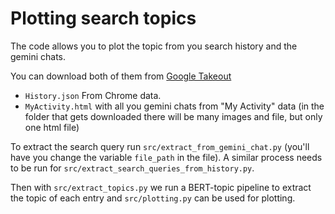 
# Plotting search topics

The code allows you to plot the topic from you search history and the gemini chats. 

You can download both of them from [Google Takeout](https://takeout.google.com/)
* `History.json` From Chrome data.
* `MyActivity.html` with all you gemini chats from "My Activity" data (in the folder that gets downloaded there will be many images and file, but only one html file)

To extract the search query run `src/extract_from_gemini_chat.py` (you'll have you change the variable `file_path` in the file). A similar process needs to be run for `src/extract_search_queries_from_history.py`.

Then with `src/extract_topics.py` we run a BERT-topic pipeline to extract the topic of each entry and `src/plotting.py` can be used for plotting. 
